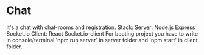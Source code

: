 # Chat
It's a chat with chat-rooms and registration.
Stack:
  Server:
      Node.js
      Express
      Socket.io
  Client:
      React
      Socket.io-client
For booting project you have to write in console/terminal 'npm run server' in server folder and 'npm start' in client folder.
